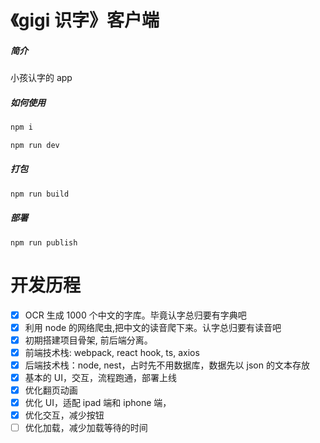 # 《gigi 识字》客户端

##### 简介

小孩认字的 app

##### 如何使用

```js
npm i

npm run dev
```

##### 打包

```bash
npm run build
```

##### 部署

```shell
npm run publish
```

# 开发历程

- [x] OCR 生成 1000 个中文的字库。毕竟认字总归要有字典吧
- [x] 利用 node 的网络爬虫,把中文的读音爬下来。认字总归要有读音吧
- [x] 初期搭建项目骨架, 前后端分离。
- [x] 前端技术栈: webpack, react hook, ts, axios
- [x] 后端技术栈：node, nest，占时先不用数据库，数据先以 json 的文本存放
- [x] 基本的 UI，交互，流程跑通，部署上线
- [x] 优化翻页动画
- [x] 优化 UI，适配 ipad 端和 iphone 端，
- [x] 优化交互，减少按钮
- [ ] 优化加载，减少加载等待的时间
